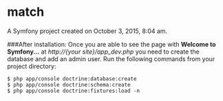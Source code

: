 match
=====

A Symfony project created on October 3, 2015, 8:04 am.

###After installation:
Once you are able to see the page with __Welcome to Symfony...__ at _http://{your site}/app\_dev.php_ you need to create the database and add an admin user. Run the following commands from your project directory:

    $ php app/console doctrine:database:create
    $ php app/console doctrine:schema:create
    $ php app/console doctrine:fixtures:load -n
